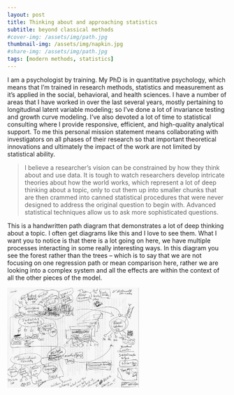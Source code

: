 ```yaml
---
layout: post
title: Thinking about and approaching statistics
subtitle: beyond classical methods
#cover-img: /assets/img/path.jpg
thumbnail-img: /assets/img/napkin.jpg
#share-img: /assets/img/path.jpg  
tags: [modern methods, statistics]
---
```


I am a psychologist by training. My PhD is in quantitative psychology, which means that I’m trained in research methods, statistics and measurement as it’s applied in the social, behavioral, and health sciences. I have a number of areas that I have worked in over the last several years, mostly pertaining to longitudinal latent variable modeling; so I’ve done a lot of invariance testing and growth curve modeling. I’ve also devoted a lot of time to statistical consulting where I provide responsive, efficient, and high-quality analytical support. To me this personal mission statement means collaborating with investigators on all phases of their research so that important theoretical innovations and ultimately the impact of the work are not limited by statistical ability. 

> I believe a researcher’s vision can be constrained by how they think about and use data. It is tough to watch researchers develop intricate theories about how the world works, which represent a lot of deep thinking about a topic, only to cut them up into smaller chunks that are then crammed into canned statistical procedures that were never designed to address the original question to begin with. Advanced statistical techniques allow us to ask more sophisticated questions.

This is a handwritten path diagram that demonstrates a lot of deep thinking about a topic. I often get diagrams like this and I love to see them. What I want you to notice is that there is a lot going on here, we have multiple processes interacting in some really interesting ways. In this diagram you see the forest rather than the trees – which is to say that we are not focusing on one regression path or mean comparison here, rather we are looking into a complex system and all the effects are within the context of all the other pieces of the model. 

<img src="/assets/img/napkin.jpg" alt="napkin"
	title="A cool napkin diagram" width=60% height=60% />
  
  
